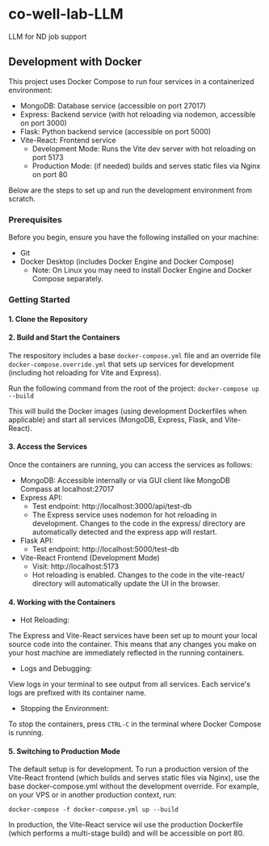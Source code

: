 # co-well-lab-LLM
LLM for ND job support

## Development with Docker

This project uses Docker Compose to run four services in a containerized environment:

- MongoDB: Database service (accessible on port 27017)
- Express: Backend service (with hot reloading via nodemon, accessible on port 3000)
- Flask: Python backend service (accessible on port 5000)
- Vite-React: Frontend service
  - Development Mode: Runs the Vite dev server with hot reloading on port 5173
  - Production Mode: (if needed) builds and serves static files via Nginx on port 80

Below are the steps to set up and run the development environment from scratch.

### Prerequisites

Before you begin, ensure you have the following installed on your machine:

- Git
- Docker Desktop (includes Docker Engine and Docker Compose)
  - Note: On Linux you may need to install Docker Engine and Docker Compose separately.

### Getting Started

#### 1. Clone the Repository
#### 2. Build and Start the Containers

The respository includes a base `docker-compose.yml` file and an override file `docker-compose.override.yml` that sets up services for development (including hot reloading for Vite and Express).

Run the following command from the root of the project:
```docker-compose up --build```

This will build the Docker images (using development Dockerfiles when applicable) and start all services (MongoDB, Express, Flask, and Vite-React).

#### 3. Access the Services

Once the containers are running, you can access the services as follows:
- MongoDB: Accessible internally or via GUI client like MongoDB Compass at localhost:27017
- Express API:
  - Test endpoint: http://localhost:3000/api/test-db
  - The Express service uses nodemon for hot reloading in development. Changes to the code in the express/ directory are automatically detected and the express app will restart.
- Flask API:
  - Test endpoint: http://localhost:5000/test-db
- Vite-React Frontend (Development Mode)
  - Visit: http://localhost:5173
  - Hot reloading is enabled. Changes to the code in the vite-react/ directory will automatically update the UI in the browser.

#### 4. Working with the Containers
- Hot Reloading:

The Express and Vite-React services have been set up to mount your local source code into the container. This means that any changes you make on your host machine are immediately reflected in the running containers.

- Logs and Debugging:

View logs in your terminal to see output from all services. Each service's logs are prefixed with its container name.

- Stopping the Environment:

To stop the containers, press `CTRL-C` in the terminal where Docker Compose is running.

#### 5. Switching to Production Mode

The default setup is for development. To run a production version of the Vite-React frontend (which builds and serves static files via Nginx), use the base docker-compose.yml without the development override. For example, on your VPS or in another production context, run:

```docker-compose -f docker-compose.yml up --build```

In production, the Vite-React service wil use the production Dockerfile (which performs a multi-stage build) and will be accessible on port 80.